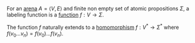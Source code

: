 For an [arena](Arena.md) $A = \langle V, E\rangle$ and finite non empty set of atomic propositions $\Sigma$, a labeling function is a [function](Mathe/Funktionen.md) $f: V \to \Sigma$.

The function $f$ naturally extends to a [homomorphism](Homomorphismus.md) $f: V^* \to \Sigma^*$ where $f(v_0 \dots v_n) = f(v_0) \dots f(v_n)$.

